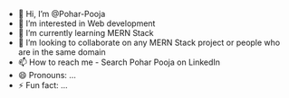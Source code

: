 - 👋 Hi, I’m @Pohar-Pooja
- 👀 I’m interested in Web development
- 🌱 I’m currently learning MERN Stack
- 💞️ I’m looking to collaborate on any MERN Stack project or people who are in the same domain
- 📫 How to reach me - Search Pohar Pooja on LinkedIn 
- 😄 Pronouns: ...
- ⚡ Fun fact: ...

<!---
Pohar-Pooja/Pohar-Pooja is a ✨ special ✨ repository because its `README.md` (this file) appears on your GitHub profile.
You can click the Preview link to take a look at your changes.
--->

